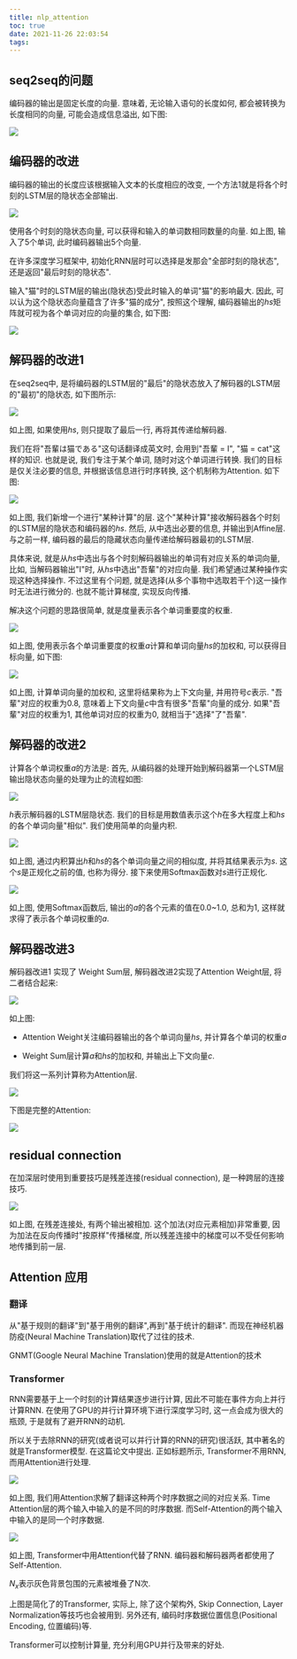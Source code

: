 ```yaml
---
title: nlp_attention
toc: true
date: 2021-11-26 22:03:54
tags:
---
```



## seq2seq的问题
编码器的输出是固定长度的向量. 意味着, 无论输入语句的长度如何, 都会被转换为长度相同的向量, 可能会造成信息溢出, 如下图:

![](./nlp_attention/1.png)


## 编码器的改进
编码器的输出的长度应该根据输入文本的长度相应的改变, 一个方法1就是将各个时刻的LSTM层的隐状态全部输出.

![](./nlp_attention/2.png)

使用各个时刻的隐状态向量, 可以获得和输入的单词数相同数量的向量. 如上图, 输入了5个单词, 此时编码器输出5个向量.

在许多深度学习框架中, 初始化RNN层时可以选择是发那会"全部时刻的隐状态", 还是返回"最后时刻的隐状态".

输入"猫"时的LSTM层的输出(隐状态)受此时输入的单词"猫"的影响最大. 因此, 可以认为这个隐状态向量蕴含了许多"猫的成分", 按照这个理解, 编码器输出的$hs$矩阵就可视为各个单词对应的向量的集合, 如下图:

![](./nlp_attention/3.png)

## 解码器的改进1
在seq2seq中, 是将编码器的LSTM层的"最后"的隐状态放入了解码器的LSTM层的"最初"的隐状态, 如下图所示:

![](./nlp_attention/4.png)

如上图, 如果使用$hs$, 则只提取了最后一行, 再将其传递给解码器.

我们在将"吾輩は猫である"这句话翻译成英文时, 会用到"吾輩 = I", "猫 = cat"这样的知识. 也就是说, 我们专注于某个单词, 随时对这个单词进行转换. 我们的目标是仅关注必要的信息, 并根据该信息进行时序转换, 这个机制称为Attention. 如下图:

![](./nlp_attention/5.png)

如上图, 我们新增一个进行"某种计算"的层. 这个"某种计算"接收解码器各个时刻的LSTM层的隐状态和编码器的$hs$. 然后, 从中选出必要的信息, 并输出到Affine层. 与之前一样, 编码器的最后的隐藏状态向量传递给解码器最初的LSTM层.

具体来说, 就是从$hs$中选出与各个时刻解码器输出的单词有对应关系的单词向量, 比如, 当解码器输出"I"时, 从$hs$中选出"吾輩"的对应向量. 我们希望通过某种操作实现这种选择操作. 不过这里有个问题, 就是选择(从多个事物中选取若干个)这一操作时无法进行微分的. 也就不能计算梯度, 实现反向传播.

解决这个问题的思路很简单, 就是度量表示各个单词重要度的权重.

![](./nlp_attention/6.png)

如上图, 使用表示各个单词重要度的权重$a$计算和单词向量$hs$的加权和, 可以获得目标向量, 如下图:

![](./nlp_attention/7.png)

如上图, 计算单词向量的加权和, 这里将结果称为上下文向量, 并用符号$c$表示. "吾輩"对应的权重为0.8, 意味着上下文向量$c$中含有很多"吾輩"向量的成分. 如果"吾輩"对应的权重为1, 其他单词对应的权重为0, 就相当于"选择"了"吾輩".


## 解码器的改进2
计算各个单词权重$a$的方法是:
首先, 从编码器的处理开始到解码器第一个LSTM层输出隐状态向量的处理为止的流程如图:

![](./nlp_attention/8.png)

$h$表示解码器的LSTM层隐状态. 我们的目标是用数值表示这个$h$在多大程度上和$hs$的各个单词向量"相似". 我们使用简单的向量内积.

![](./nlp_attention/9.png)

如上图, 通过内积算出$h$和$hs$的各个单词向量之间的相似度, 并将其结果表示为$s$. 这个$s$是正规化之前的值, 也称为得分. 接下来使用Softmax函数对$s$进行正规化.

![](./nlp_attention/10.png)

如上图, 使用Softmax函数后, 输出的$a$的各个元素的值在0.0~1.0, 总和为1, 这样就求得了表示各个单词权重的$a$.

## 解码器改进3
解码器改进1 实现了 Weight Sum层, 解码器改进2实现了Attention Weight层, 将二者结合起来:

![](./nlp_attention/11.png)

如上图:
- Attention Weight关注编码器输出的各个单词向量$hs$, 并计算各个单词的权重$a$

- Weight Sum层计算$a$和$hs$的加权和, 并输出上下文向量$c$.

我们将这一系列计算称为Attention层.

![](./nlp_attention/12.png)


下图是完整的Attention:

![](./nlp_attention/13.png)


##  residual connection
在加深层时使用到重要技巧是残差连接(residual connection), 是一种跨层的连接技巧.

![](./nlp_attention/14.png)

如上图, 在残差连接处, 有两个输出被相加. 这个加法(对应元素相加)非常重要, 因为加法在反向传播时"按原样"传播梯度, 所以残差连接中的梯度可以不受任何影响地传播到前一层.

## Attention 应用

### 翻译
从"基于规则的翻译"到"基于用例的翻译",再到"基于统计的翻译". 而现在神经机器防疫(Neural Machine Translation)取代了过往的技术.

GNMT(Google Neural Machine Translation)使用的就是Attention的技术


### Transformer
RNN需要基于上一个时刻的计算结果逐步进行计算, 因此不可能在事件方向上并行计算RNN. 在使用了GPU的并行计算环境下进行深度学习时, 这一点会成为很大的瓶颈, 于是就有了避开RNN的动机.

所以关于去除RNN的研究(或者说可以并行计算的RNN的研究)很活跃, 其中著名的就是Transformer模型. 在<Attention is all you need>这篇论文中提出. 正如标题所示, Transformer不用RNN, 而用Attention进行处理.

![](./nlp_attention/15.png)

如上图, 我们用Attention求解了翻译这种两个时序数据之间的对应关系. Time Attention层的两个输入中输入的是不同的时序数据. 而Self-Attention的两个输入中输入的是同一个时序数据.

![](./nlp_attention/16.png)

如上图, Transformer中用Attention代替了RNN. 编码器和解码器两者都使用了Self-Attention.

$N_x$表示灰色背景包围的元素被堆叠了N次. 

上图是简化了的Transformer, 实际上, 除了这个架构外, Skip Connection, Layer Normalization等技巧也会被用到. 另外还有, 编码时序数据位置信息(Positional Encoding, 位置编码)等.

Transformer可以控制计算量, 充分利用GPU并行及带来的好处.





